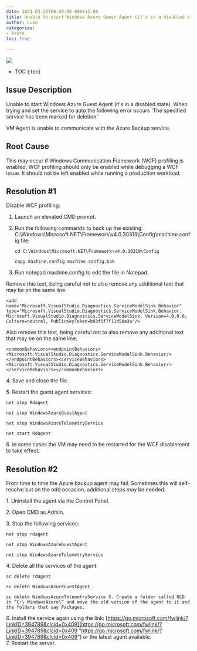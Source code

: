 ```yaml
---
date: 2021-03-25T00:00:00.000+13:00
title: Unable to start Windows Azure Guest Agent (it's in a disabled state)
author: Luke
categories:
- Azure
toc: true

---
```

![](https://csharpcorner.azureedge.net/article/an-overview-of-azure-backup/Images/An%20Overview%20Of%20Azure%20Backup01.png)

* TOC
{:toc}

## Issue Description

Unable to start Windows Azure Guest Agent (it's in a disabled state). When trying and set the service to auto the following error occurs 'The specified service has been marked for deletion.'

VM Agent is unable to communicate with the Azure Backup service.

## Root Cause

This may occur if Windows Communication Framework (WCF) profiling is enabled. WCF profiling should only be enabled while debugging a WCF issue. It should not be left enabled while running a production workload.

## Resolution #1

Disable WCF profiling:

1. Launch an elevated CMD prompt.
2. Run the following commands to back up the existing: C:\\Windows\\Microsoft.NET\\Framework\\v4.0.30319\\Config\\machine.config file:

       cd C:\Windows\Microsoft.NET\Framework\v4.0.30319\Config

       copy machine.config machine.config.bak
3. Run notepad machine.config to edit the file in Notepad.

Remove this text, being careful not to also remove any additional text that may be on the same line:

    <add name="Microsoft.VisualStudio.Diagnostics.ServiceModelSink.Behavior" type="Microsoft.VisualStudio.Diagnostics.ServiceModelSink.Behavior, Microsoft.VisualStudio.Diagnostics.ServiceModelSink, Version=4.0.0.0, Culture=neutral, PublicKeyToken=b03f5f7f11d50a3a"/>

Also remove this text, being careful not to also remove any additional text that may be on the same line:

    <commonBehaviors><endpointBehaviors><Microsoft.VisualStudio.Diagnostics.ServiceModelSink.Behavior/></endpointBehaviors><serviceBehaviors><Microsoft.VisualStudio.Diagnostics.ServiceModelSink.Behavior/></serviceBehaviors></commonBehaviors>

4\. Save and close the file.

5\. Restart the guest agent services:

    net stop Rdagent
    
    net stop WindowsAzureGuestAgent
    
    net stop WindowsAzureTelemetryService
    
    net start Rdagent

6\. In some cases the VM may need to be restarted for the WCF disablement to take effect.

## Resolution #2

From time to time the Azure backup agent may fail. Sometimes this will self-resolve but on the odd occasion, additional steps may be needed.

1\. Uninstall the agent via the Control Panel.

2\. Open CMD as Admin.

3\. Stop the following services:

    net stop rdagent
    
    net stop WindowsAzureGuestAgent
    
    net stop WindowsAzureTelemetryService 

4\. Delete all the services of the agent:

    sc delete rdagent
    
    sc delete WindowsAzureGuestAgent
    
    sc delete WindowsAzureTelemetryService 5. Create a folder called OLD in “C:\ WindowsAzure\” and move the old version of the agent to it and the folders that say Packages. 

6\. Install the service again using the link: [https://go.microsoft.com/fwlink/?LinkID=394789&clcid=0x409](https://go.microsoft.com/fwlink/?LinkID=394789&clcid=0x409 "https://go.microsoft.com/fwlink/?LinkID=394789&clcid=0x409") or the latest agent available.  
7\. Restart the server.
